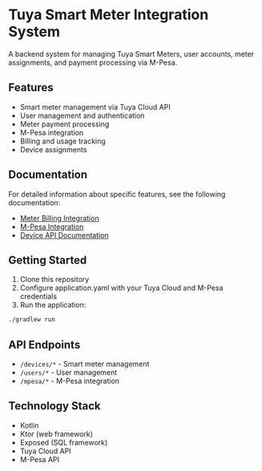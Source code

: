 # Tuya Smart Meter Integration System

A backend system for managing Tuya Smart Meters, user accounts, meter assignments, and payment processing via M-Pesa.

## Features

- Smart meter management via Tuya Cloud API
- User management and authentication
- Meter payment processing
- M-Pesa integration
- Billing and usage tracking
- Device assignments

## Documentation

For detailed information about specific features, see the following documentation:

- [Meter Billing Integration](meter_billing_integration.md)
- [M-Pesa Integration](mpesa_tuya_integration.md)
- [Device API Documentation](device_api_documentation.md)

## Getting Started

1. Clone this repository
2. Configure application.yaml with your Tuya Cloud and M-Pesa credentials
3. Run the application:

```bash
./gradlew run
```

## API Endpoints

- `/devices/*` - Smart meter management
- `/users/*` - User management
- `/mpesa/*` - M-Pesa integration

## Technology Stack

- Kotlin
- Ktor (web framework)
- Exposed (SQL framework)
- Tuya Cloud API
- M-Pesa API

